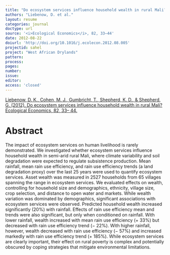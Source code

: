 ```yaml
---
title: "Do ecosystem services influence household wealth in rural Mali?"
authors: "Liebenow, D. et al."
layout: resume
categories: journal
doctype: url
source: '<i>Ecological Economics</i>, 82, 33–44'
date: 2012-08-22
doiurl: 'http://doi.org/10.1016/j.ecolecon.2012.08.005'
projectid: sahel
project: "West African Drylands"
pattern:
process:
pages:
number:
issue:
editor:
access: 'closed'
---
```


[Liebenow, D. K., Cohen, M. J., Gumbricht, T., Shepherd, K. D., & Shepherd, G. (2012). Do ecosystem services influence household wealth in rural Mali? Ecological Economics, 82, 33– 44.](http://doi.org/10.1016/j.ecolecon.2012.08.005)

<h1 class='foot-description'>Abstract</h1>

The impact of ecosystem services on human livelihood is rarely demonstrated. We investigated whether ecosystem services influence household wealth in semi-arid rural Mali, where climate variability and soil degradation were expected to regulate subsistence production. Mean rainfall, mean rain use efficiency, and rain use efficiency trends (a land degradation proxy) over the last 25 years were used to quantify ecosystem services. Asset wealth was measured in 2527 households from 65 villages spanning the range in ecosystem services. We evaluated effects on wealth, controlling for household size and demographics, ethnicity, village size, crop selection, and distance to open water and markets. While wealth variation was dominated by demographics, significant associations with ecosystem services were observed. Predicted household wealth increased significantly (20%) with rainfall. Effects of rain use efficiency mean and trends were also significant, but only when conditioned on rainfall. With lower rainfall, wealth increased with mean rain use efficiency (+ 33%) but decreased with rain use efficiency trend (− 22%). With higher rainfall, however, wealth decreased with rain use efficiency (− 57%) and increased markedly with rain use efficiency trend (+ 185%). While ecosystem services are clearly important, their effect on rural poverty is complex and potentially obscured by coping strategies that mitigate environmental limitations.
